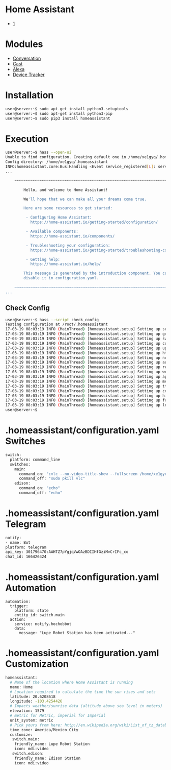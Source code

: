 # Home Assistant

- [1](http://ratonland.org/tag/yaml/)

# Modules

- [Conversation](https://home-assistant.io/components/conversation/)
- [Cast](https://home-assistant.io/components/media_player.cast/)
- [Alexa](https://home-assistant.io/components/alexa/)
- [Device Tracker](https://home-assistant.io/components/device_tracker/)

# Installation

```sh
user@server:~$ sudo apt-get install python3-setuptools
user@server:~$ sudo apt-get install python3-pip
user@server:~$ sudo pip3 install homeassistant
```

# Execution

```sh
user@server:~$ hass --open-ui
Unable to find configuration. Creating default one in /home/xe1gyq/.homeassistant
Config directory: /home/xe1gyq/.homeassistant
INFO:homeassistant.core:Bus:Handling <Event service_registered[L]: service=turn_off, domain=homeassistant>
...

    ~~~~~~~~~~~~~~~~~~~~~~~~~~~~~~~~~~~~~~~~~~~~~~~~~~~~~~~~~~~~~~~~~~~~~~~~~~~

        Hello, and welcome to Home Assistant!

        We'll hope that we can make all your dreams come true.

        Here are some resources to get started:

         - Configuring Home Assistant:
           https://home-assistant.io/getting-started/configuration/

         - Available components:
           https://home-assistant.io/components/

         - Troubleshooting your configuration:
           https://home-assistant.io/getting-started/troubleshooting-configuration/

         - Getting help:
           https://home-assistant.io/help/

        This message is generated by the introduction component. You can
        disable it in configuration.yaml.

    ~~~~~~~~~~~~~~~~~~~~~~~~~~~~~~~~~~~~~~~~~~~~~~~~~~~~~~~~~~~~~~~~~~~~~~~~~~~
...

```

## Check Config

```sh
user@server:~$ hass --script check_config
Testing configuration at /root/.homeassistant
17-03-19 08:03:19 INFO (MainThread) [homeassistant.setup] Setting up sun
17-03-19 08:03:19 INFO (MainThread) [homeassistant.setup] Setting up group
17-03-19 08:03:19 INFO (MainThread) [homeassistant.setup] Setting up switch
17-03-19 08:03:19 INFO (MainThread) [homeassistant.setup] Setting up conversation
17-03-19 08:03:19 INFO (MainThread) [homeassistant.setup] Setting up updater
17-03-19 08:03:19 INFO (MainThread) [homeassistant.setup] Setting up http
17-03-19 08:03:19 INFO (MainThread) [homeassistant.setup] Setting up notify
17-03-19 08:03:19 INFO (MainThread) [homeassistant.setup] Setting up automation
17-03-19 08:03:19 INFO (MainThread) [homeassistant.setup] Setting up recorder
17-03-19 08:03:19 INFO (MainThread) [homeassistant.setup] Setting up websocket_api
17-03-19 08:03:19 INFO (MainThread) [homeassistant.setup] Setting up api
17-03-19 08:03:19 INFO (MainThread) [homeassistant.setup] Setting up media_player
17-03-19 08:03:19 INFO (MainThread) [homeassistant.setup] Setting up tts
17-03-19 08:03:19 INFO (MainThread) [homeassistant.setup] Setting up config
17-03-19 08:03:19 INFO (MainThread) [homeassistant.setup] Setting up history
17-03-19 08:03:19 INFO (MainThread) [homeassistant.setup] Setting up frontend
17-03-19 08:03:19 INFO (MainThread) [homeassistant.setup] Setting up logbook
user@server:~$
```

# .homeassistant/configuration.yaml Switches

```sh
switch:
  platform: command_line
  switches:
    main:
      command_on: "cvlc --no-video-title-show --fullscreen /home/xe1gyq/Videos/Pigeon.mp4 vlc://quit &"
      command_off: "sudo pkill vlc"
    edison:
      command_on: "echo"
      command_off: "echo"
```

# .homeassistant/configuration.yaml Telegram

```sh
notify:
- name: Bot
platform: telegram
api_key: 301796470:AAHTZ7pYgjqVwOAzBDIIHfGziMvCrIFc_co
chat_id: 166426424
```

# .homeassistant/configuration.yaml Automation

```
automation:
  trigger:
    platform: state
    entity_id: switch.main
  action:
    service: notify.hochobbot
    data:
      message: "Lupe Robot Station has been activated..."
```

# .homeassistant/configuration.yaml Customization

```sh
homeassistant:
  # Name of the location where Home Assistant is running
  name: Home
  # Location required to calculate the time the sun rises and sets
  latitude: 20.6208618             
  longitude: -103.4254426
  # Impacts weather/sunrise data (altitude above sea level in meters)
  elevation: 1579
  # metric for Metric, imperial for Imperial
  unit_system: metric
  # Pick yours from here: http://en.wikipedia.org/wiki/List_of_tz_database_time_zones
  time_zone: America/Mexico_City
  customize:
   switch.main:
    friendly_name: Lupe Robot Station
    icon: mdi:video
   switch.edison:
    friendly_name: Edison Station
    icon: mdi:video
```

